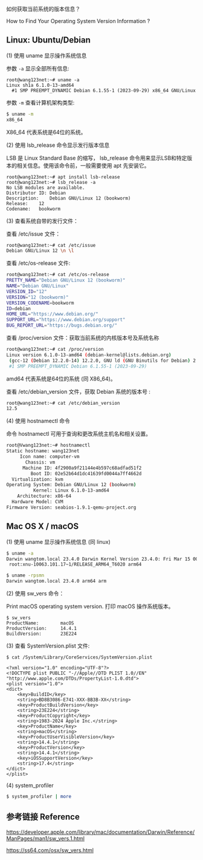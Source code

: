如何获取当前系统的版本信息？

How to Find Your Operating System Version Information ?

## Linux: Ubuntu/Debian

(1) 使用 uname 显示操作系统信息

参数 `-a` 显示全部所有信息: 

```
root@wang123net:~# uname -a
Linux sh1a 6.1.0-13-amd64 
  #1 SMP PREEMPT_DYNAMIC Debian 6.1.55-1 (2023-09-29) x86_64 GNU/Linux
```

参数 `-m` 查看计算机架构类型: 

```sh
$ uname -m
x86_64
```

X86_64 代表系统是64位的系统。


(2) 使用 lsb_release 命令显示发行版本信息

LSB 是 Linux Standard Base 的缩写， lsb_release 命令用来显示LSB和特定版本的相关信息。使用该命令前，一般需要使用 apt 先安装它。

```
root@wang123net:~# apt install lsb-release
root@wang123net:~# lsb_release -a
No LSB modules are available.
Distributor ID:	Debian
Description:	Debian GNU/Linux 12 (bookworm)
Release:	12
Codename:	bookworm
```

(3) 查看系统自带的发行文件：

查看 /etc/issue 文件： 

```sh
root@wang123net:~# cat /etc/issue
Debian GNU/Linux 12 \n \l
```

查看 /etc/os-release 文件: 

```sh
root@wang123net:~# cat /etc/os-release 
PRETTY_NAME="Debian GNU/Linux 12 (bookworm)"
NAME="Debian GNU/Linux"
VERSION_ID="12"
VERSION="12 (bookworm)"
VERSION_CODENAME=bookworm
ID=debian
HOME_URL="https://www.debian.org/"
SUPPORT_URL="https://www.debian.org/support"
BUG_REPORT_URL="https://bugs.debian.org/"
```

查看 /proc/version 文件：获取当前系统的内核版本号及系统名称

```sh
root@wang123net:~# cat /proc/version
Linux version 6.1.0-13-amd64 (debian-kernel@lists.debian.org) 
 (gcc-12 (Debian 12.2.0-14) 12.2.0, GNU ld (GNU Binutils for Debian) 2.40) 
 #1 SMP PREEMPT_DYNAMIC Debian 6.1.55-1 (2023-09-29)
```
amd64 代表系统是64位的系统 (同 X86_64)。


查看 /etc/debian_version 文件，获取 Debian 系统的版本号 : 

```sh
root@wang123net:~# cat /etc/debian_version
12.5
```

(4) 使用 hostnamectl 命令

命令 hostnamectl 可用于查询和更改系统主机名和相关设置。

```sh
root@Vwang123net:~# hostnamectl
Static hostname: wang123net
     Icon name: computer-vm
       Chassis: vm
      Machine ID: 4f2900a9f21144e4b597c68adfad51f2
         Boot ID: 02e52b64d1dc41639fd0044a7ff4662d
  Virtualization: kvm
Operating System: Debian GNU/Linux 12 (bookworm)  
          Kernel: Linux 6.1.0-13-amd64
    Architecture: x86-64
  Hardware Model: CVM
Firmware Version: seabios-1.9.1-qemu-project.org
```


## Mac OS X / macOS

(1) 使用 uname 显示操作系统信息 (同 linux)

```sh
$ uname -a
Darwin wangtom.local 23.4.0 Darwin Kernel Version 23.4.0: Fri Mar 15 00:12:49 PDT 2024; 
 root:xnu-10063.101.17~1/RELEASE_ARM64_T6020 arm64

$ uname -rpsmn
Darwin wangtom.local 23.4.0 arm64 arm
```

(2) 使用 sw_vers 命令：   

Print macOS operating system version.  打印 macOS 操作系统版本。

```
$ sw_vers
ProductName:		macOS
ProductVersion:		14.4.1
BuildVersion:		23E224
```

(3) 查看 SystemVersion.plist 文件: 

```
$ cat /System/Library/CoreServices/SystemVersion.plist

<?xml version="1.0" encoding="UTF-8"?>
<!DOCTYPE plist PUBLIC "-//Apple//DTD PLIST 1.0//EN" "http://www.apple.com/DTDs/PropertyList-1.0.dtd">
<plist version="1.0">
<dict>
	<key>BuildID</key>
	<string>BD8B3086-E741-XXX-BB3B-XX</string>
	<key>ProductBuildVersion</key>
	<string>23E224</string>
	<key>ProductCopyright</key>
	<string>1983-2024 Apple Inc.</string>
	<key>ProductName</key>
	<string>macOS</string>
	<key>ProductUserVisibleVersion</key>
	<string>14.4.1</string>
	<key>ProductVersion</key>
	<string>14.4.1</string>
	<key>iOSSupportVersion</key>
	<string>17.4</string>
</dict>
</plist>
```

(4) system_profiler

```sh
$ system_profiler | more
```

## 参考链接 Reference

https://developer.apple.com/library/mac/documentation/Darwin/Reference/ManPages/man1/sw_vers.1.html  

https://ss64.com/osx/sw_vers.html  

